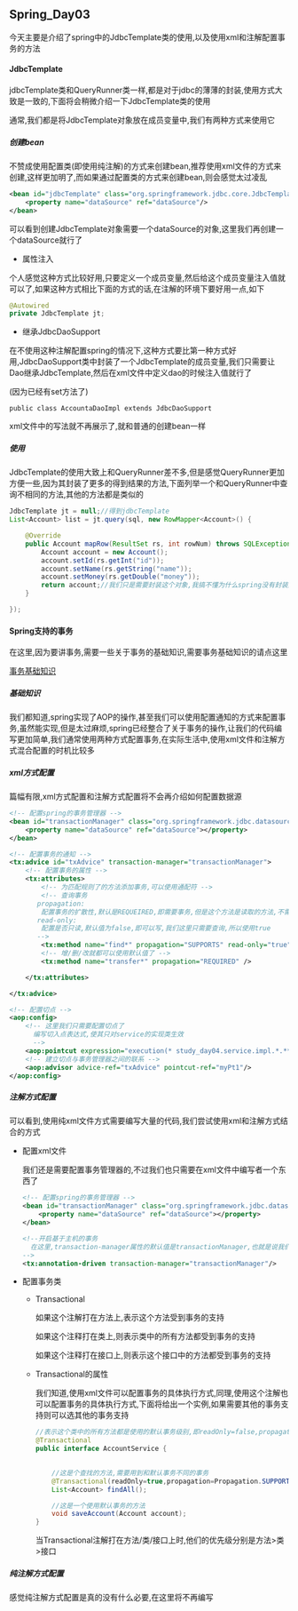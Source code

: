 ## Spring_Day03

今天主要是介绍了spring中的JdbcTemplate类的使用,以及使用xml和注解配置事务的方法

#### JdbcTemplate

jdbcTemplate类和QueryRunner类一样,都是对于jdbc的薄薄的封装,使用方式大致是一致的,下面将会稍微介绍一下JdbcTemplate类的使用

通常,我们都是将JdbcTemplate对象放在成员变量中,我们有两种方式来使用它

##### 创建bean

不赞成使用配置类(即使用纯注解)的方式来创建bean,推荐使用xml文件的方式来创建,这样更加明了,而如果通过配置类的方式来创建bean,则会感觉太过凌乱

```xml
<bean id="jdbcTemplate" class="org.springframework.jdbc.core.JdbcTemplate">
    <property name="dataSource" ref="dataSource"/>
</bean>
```

可以看到创建JdbcTemplate对象需要一个dataSource的对象,这里我们再创建一个dataSource就行了

* 属性注入

个人感觉这种方式比较好用,只要定义一个成员变量,然后给这个成员变量注入值就可以了,如果这种方式相比下面的方式的话,在注解的环境下要好用一点,如下

```java
@Autowired
private JdbcTemplate jt;
```

* 继承JdbcDaoSupport

在不使用这种注解配置spring的情况下,这种方式要比第一种方式好用,JdbcDaoSupport类中封装了一个JdbcTemplate的成员变量,我们只需要让Dao继承JdbcTemplate,然后在xml文件中定义dao的时候注入值就行了

(因为已经有set方法了)

`public class AccountaDaoImpl extends JdbcDaoSupport`

xml文件中的写法就不再展示了,就和普通的创建bean一样

##### 使用

JdbcTemplate的使用大致上和QueryRunner差不多,但是感觉QueryRunner更加方便一些,因为其封装了更多的得到结果的方法,下面列举一个和QueryRunner中查询不相同的方法,其他的方法都是类似的

```java
JdbcTemplate jt = null;//得到jdbcTemplate
List<Account> list = jt.query(sql, new RowMapper<Account>() {

    @Override
    public Account mapRow(ResultSet rs, int rowNum) throws SQLException {
        Account account = new Account();
        account.setId(rs.getInt("id"));
        account.setName(rs.getString("name"));
        account.setMoney(rs.getDouble("money"));
        return account;//我们只是需要封装这个对象,我搞不懂为什么spring没有封装这一部分内容
    }

});
```

#### Spring支持的事务

在这里,因为要讲事务,需要一些关于事务的基础知识,需要事务基础知识的请点这里

[事务基础知识](www.baidu.com)

##### 基础知识

我们都知道,spring实现了AOP的操作,甚至我们可以使用配置通知的方式来配置事务,虽然能实现,但是太过麻烦,spring已经整合了关于事务的操作,让我们的代码编写更加简单,我们通常使用两种方式配置事务,在实际生活中,使用xml文件和注解方式混合配置的时机比较多

##### xml方式配置

篇幅有限,xml方式配置和注解方式配置将不会再介绍如何配置数据源

```xml
<!-- 配置spring的事务管理器 -->
<bean id="transactionManager" class="org.springframework.jdbc.datasource.DataSourceTransactionManager">
    <property name="dataSource" ref="dataSource"></property>
</bean>

<!-- 配置事务的通知 -->
<tx:advice id="txAdvice" transaction-manager="transactionManager">
    <!-- 配置事务的属性 -->
    <tx:attributes>
        <!-- 为匹配规则了的方法添加事务,可以使用通配符 -->
        <!-- 查询事务
       propagation:
        配置事务的扩散性,默认是REQUEIRED,即需要事务,但是这个方法是读取的方法,不需要事务
       read-only:
        配置是否只读,默认值为false,即可以写,我们这里只需要查询,所以使用true
       -->
        <tx:method name="find*" propagation="SUPPORTS" read-only="true"/>
        <!-- 增/删/改就都可以使用默认值了 -->
        <tx:method name="transfer*" propagation="REQUIRED" />

    </tx:attributes>

</tx:advice>

<!-- 配置切点 -->
<aop:config>
    <!-- 这里我们只需要配置切点了
      编写切入点表达式,使其只对service的实现类生效
      -->
    <aop:pointcut expression="execution(* study_day04.service.impl.*.**(..))" id="myPt1"/>
    <!-- 建立切点与事务管理器之间的联系 -->
    <aop:advisor advice-ref="txAdvice" pointcut-ref="myPt1"/>
</aop:config>
```

##### 注解方式配置

可以看到,使用纯xml文件方式需要编写大量的代码,我们尝试使用xml和注解方式结合的方式

* 配置xml文件

  我们还是需要配置事务管理器的,不过我们也只需要在xml文件中编写者一个东西了

  ``` xml
  <!-- 配置spring的事务管理器 -->
  <bean id="transactionManager" class="org.springframework.jdbc.datasource.DataSourceTransactionManager">
      <property name="dataSource" ref="dataSource"></property>
  </bean>

  <!--开启基于主机的事务
  	在这里,transaction-manager属性的默认值是transactionManager,也就是说我们只要将事务管理器名字配置成transactionManager,那么我们就不用写这个属性
  -->
  <tx:annotation-driven transaction-manager="transactionManager"/>
  ```

* 配置事务类

  * Transactional

    如果这个注解打在方法上,表示这个方法受到事务的支持

    如果这个注释打在类上,则表示类中的所有方法都受到事务的支持

    如果这个注释打在接口上,则表示这个接口中的方法都受到事务的支持

  * Transactional的属性

    我们知道,使用xml文件可以配置事务的具体执行方式,同理,使用这个注解也可以配置事务的具体执行方式,下面将给出一个实例,如果需要其他的事务支持则可以选其他的事务支持

    ```java
    //表示这个类中的所有方法都是使用的默认事务级别,即readOnly=false,propagation=Propagation.REQUIRED
    @Transactional
    public interface AccountService {

        
        //这是个查找的方法,需要用到和默认事务不同的事务
        @Transactional(readOnly=true,propagation=Propagation.SUPPORTS)
        List<Account> findAll();

        //这是一个使用默认事务的方法
        void saveAccount(Account account);
    }
    ```

    当Transactional注解打在方法/类/接口上时,他们的优先级分别是方法>类>接口

##### 纯注解方式配置

感觉纯注解方式配置是真的没有什么必要,在这里将不再编写